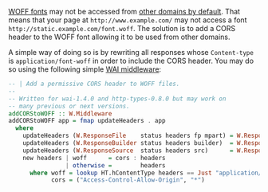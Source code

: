 [WOFF fonts](https://en.wikipedia.org/wiki/WOFF) may not be accessed from [other domains by default](https://developer.mozilla.org/en-US/docs/HTTP/Access_control_CORS).  That means that your page at `http://www.example.com/` may not access a font `http://static.example.com/font.woff`.  The solution is to add a CORS header to the WOFF font allowing it to be used from other domains.

A simple way of doing so is by rewriting all responses whose `Content-type` is `application/font-woff` in order to include the CORS header.  You may do so using the following simple [WAI middleware](http://hackage.haskell.org/packages/archive/wai/1.4.0/doc/html/Network-Wai.html#t:Middleware):

```haskell
-- | Add a permissive CORS header to WOFF files.
--
-- Written for wai-1.4.0 and http-types-0.8.0 but may work on
-- many previous or next versions.
addCORStoWOFF :: W.Middleware
addCORStoWOFF app = fmap updateHeaders . app
  where
    updateHeaders (W.ResponseFile    status headers fp mpart) = W.ResponseFile    status (new headers) fp mpart
    updateHeaders (W.ResponseBuilder status headers builder)  = W.ResponseBuilder status (new headers) builder
    updateHeaders (W.ResponseSource  status headers src)      = W.ResponseSource  status (new headers) src
    new headers | woff      = cors : headers
                | otherwise =        headers
      where woff = lookup HT.hContentType headers == Just "application/font-woff"
            cors = ("Access-Control-Allow-Origin", "*")
```